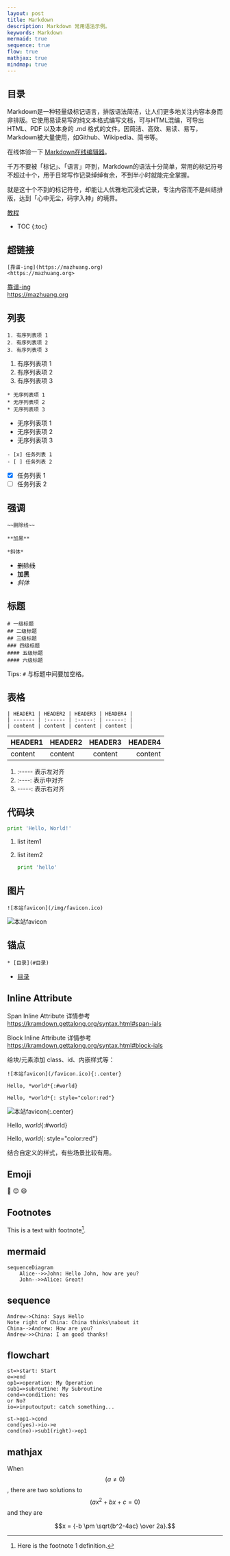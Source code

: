 ```yaml
---
layout: post
title: Markdown
description: Markdown 常用语法示例。
keywords: Markdown
mermaid: true
sequence: true
flow: true
mathjax: true
mindmap: true
---
```


## 目录

Markdown是一种轻量级标记语言，排版语法简洁，让人们更多地关注内容本身而非排版。它使用易读易写的纯文本格式编写文档，可与HTML混编，可导出 HTML、PDF 以及本身的 .md 格式的文件。因简洁、高效、易读、易写，Markdown被大量使用，如Github、Wikipedia、简书等。

在线体验一下 [Markdown在线编辑器](https://markdown.com.cn/editor/)。

千万不要被「标记」、「语言」吓到，Markdown的语法十分简单，常用的标记符号不超过十个，用于日常写作记录绰绰有余，不到半小时就能完全掌握。

就是这十个不到的标记符号，却能让人优雅地沉浸式记录，专注内容而不是纠结排版，达到「心中无尘，码字入神」的境界。

[教程](https://markdown.com.cn/basic-syntax/)

* TOC
{:toc}

## 超链接

```text
[靠谱-ing](https://mazhuang.org)
<https://mazhuang.org>
```

[靠谱-ing](https://mazhuang.org)  
<https://mazhuang.org>

## 列表

```text
1. 有序列表项 1
2. 有序列表项 2
3. 有序列表项 3
```

1. 有序列表项 1
2. 有序列表项 2
3. 有序列表项 3

```text
* 无序列表项 1
* 无序列表项 2
* 无序列表项 3
```

* 无序列表项 1
* 无序列表项 2
* 无序列表项 3

```text
- [x] 任务列表 1
- [ ] 任务列表 2
```

* [x] 任务列表 1
* [ ] 任务列表 2

## 强调

```text
~~删除线~~

**加黑**

*斜体*
```

* ~~删除线~~
* **加黑**
* *斜体*

## 标题

```text
# 一级标题
## 二级标题
## 三级标题
### 四级标题
#### 五级标题
#### 六级标题
```

Tips: `#` 与标题中间要加空格。

## 表格

```text
| HEADER1 | HEADER2 | HEADER3 | HEADER4 |
| ------- | :------ | :-----: | ------: |
| content | content | content | content |
```

| HEADER1 | HEADER2 | HEADER3 | HEADER4 |
| ------- | :------ | :-----: | ------: |
| content | content | content | content |

1. :----- 表示左对齐
2. :----: 表示中对齐
3. -----: 表示右对齐

## 代码块

```python
print 'Hello, World!'
```

1. list item1

2. list item2

   ```python
   print 'hello'
   ```

## 图片

```text
![本站favicon](/img/favicon.ico)
```

![本站favicon](/img/favicon.ico)

## 锚点

```text
* [目录](#目录)
```

* [目录](#目录)

## Inline Attribute

Span Inline Attribute 详情参考 <https://kramdown.gettalong.org/syntax.html#span-ials>

Block Inline Attribute 详情参考 <https://kramdown.gettalong.org/syntax.html#block-ials>

给块/元素添加 class、id、内嵌样式等：

```text
![本站favicon](/favicon.ico){:.center}

Hello, *world*{:#world} 

Hello, *world*{: style="color:red"} 
```

![本站favicon](/favicon.ico){:.center}

Hello, *world*{:#world}

Hello, *world*{: style="color:red"}

结合自定义的样式，有些场景比较有用。

## Emoji

:camel:
:blush:
:smile:

## Footnotes

This is a text with footnote[^1].

## mermaid

```mermaid
sequenceDiagram
    Alice-->>John: Hello John, how are you?
    John-->>Alice: Great!
```

## sequence

```sequence
Andrew->China: Says Hello
Note right of China: China thinks\nabout it
China-->Andrew: How are you?
Andrew->>China: I am good thanks!
```

## flowchart

```flow
st=>start: Start
e=>end
op1=>operation: My Operation
sub1=>subroutine: My Subroutine
cond=>condition: Yes
or No?
io=>inputoutput: catch something...

st->op1->cond
cond(yes)->io->e
cond(no)->sub1(right)->op1
```

## mathjax

When $$(a \ne 0)$$, there are two solutions to $$(ax^2 + bx + c = 0)$$ and they are

$$x = {-b \pm \sqrt{b^2-4ac} \over 2a}.$$

[^1]: Here is the footnote 1 definition.
